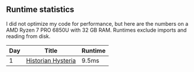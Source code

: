 ## Runtime statistics

I did not optimize my code for performance, but here are the numbers on a AMD Ryzen 7 PRO 6850U with 32 GB RAM. Runtimes exclude imports and reading from disk.

| Day | Title                     | Runtime |
| --- | ------------------------- | ------- |
| 1   | [Historian Hysteria](https://adventofcode.com/2024/day/1)          | 9.5ms   |

